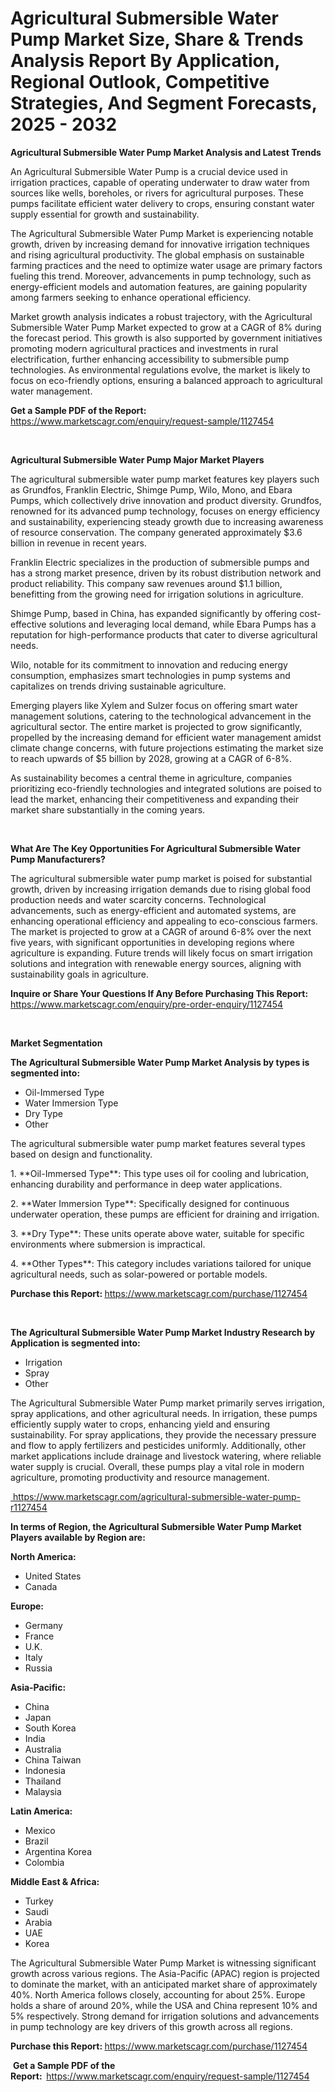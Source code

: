 <p><h1>Agricultural Submersible Water Pump Market Size, Share & Trends Analysis Report By Application, Regional Outlook, Competitive Strategies, And Segment Forecasts, 2025 - 2032</h1></p><p><strong>Agricultural Submersible Water Pump Market Analysis and Latest Trends</strong></p>
<p><p>An Agricultural Submersible Water Pump is a crucial device used in irrigation practices, capable of operating underwater to draw water from sources like wells, boreholes, or rivers for agricultural purposes. These pumps facilitate efficient water delivery to crops, ensuring constant water supply essential for growth and sustainability.</p><p>The Agricultural Submersible Water Pump Market is experiencing notable growth, driven by increasing demand for innovative irrigation techniques and rising agricultural productivity. The global emphasis on sustainable farming practices and the need to optimize water usage are primary factors fueling this trend. Moreover, advancements in pump technology, such as energy-efficient models and automation features, are gaining popularity among farmers seeking to enhance operational efficiency.</p><p>Market growth analysis indicates a robust trajectory, with the Agricultural Submersible Water Pump Market expected to grow at a CAGR of 8% during the forecast period. This growth is also supported by government initiatives promoting modern agricultural practices and investments in rural electrification, further enhancing accessibility to submersible pump technologies. As environmental regulations evolve, the market is likely to focus on eco-friendly options, ensuring a balanced approach to agricultural water management.</p></p>
<p><strong>Get a Sample PDF of the Report:&nbsp;</strong> <a href="https://www.marketscagr.com/enquiry/request-sample/1127454?utm_campaign=3606&utm_medium=2&utm_source=Github&utm_content=ia&utm_term=17042025&utm_id=agricultural-submersible-water-pump">https://www.marketscagr.com/enquiry/request-sample/1127454</a></p>
<p>&nbsp;</p>
<p><strong>Agricultural Submersible Water Pump Major Market Players</strong></p>
<p><p>The agricultural submersible water pump market features key players such as Grundfos, Franklin Electric, Shimge Pump, Wilo, Mono, and Ebara Pumps, which collectively drive innovation and product diversity. Grundfos, renowned for its advanced pump technology, focuses on energy efficiency and sustainability, experiencing steady growth due to increasing awareness of resource conservation. The company generated approximately $3.6 billion in revenue in recent years.</p><p>Franklin Electric specializes in the production of submersible pumps and has a strong market presence, driven by its robust distribution network and product reliability. This company saw revenues around $1.1 billion, benefitting from the growing need for irrigation solutions in agriculture.</p><p>Shimge Pump, based in China, has expanded significantly by offering cost-effective solutions and leveraging local demand, while Ebara Pumps has a reputation for high-performance products that cater to diverse agricultural needs. </p><p>Wilo, notable for its commitment to innovation and reducing energy consumption, emphasizes smart technologies in pump systems and capitalizes on trends driving sustainable agriculture.</p><p>Emerging players like Xylem and Sulzer focus on offering smart water management solutions, catering to the technological advancement in the agricultural sector. The entire market is projected to grow significantly, propelled by the increasing demand for efficient water management amidst climate change concerns, with future projections estimating the market size to reach upwards of $5 billion by 2028, growing at a CAGR of 6-8%.</p><p>As sustainability becomes a central theme in agriculture, companies prioritizing eco-friendly technologies and integrated solutions are poised to lead the market, enhancing their competitiveness and expanding their market share substantially in the coming years.</p></p>
<p>&nbsp;</p>
<p><strong>What Are The Key Opportunities For Agricultural Submersible Water Pump Manufacturers?</strong></p>
<p><p>The agricultural submersible water pump market is poised for substantial growth, driven by increasing irrigation demands due to rising global food production needs and water scarcity concerns. Technological advancements, such as energy-efficient and automated systems, are enhancing operational efficiency and appealing to eco-conscious farmers. The market is projected to grow at a CAGR of around 6-8% over the next five years, with significant opportunities in developing regions where agriculture is expanding. Future trends will likely focus on smart irrigation solutions and integration with renewable energy sources, aligning with sustainability goals in agriculture.</p></p>
<p><strong>Inquire or Share Your Questions If Any Before Purchasing This Report:</strong> <a href="https://www.marketscagr.com/enquiry/pre-order-enquiry/1127454?utm_campaign=3606&utm_medium=2&utm_source=Github&utm_content=ia&utm_term=17042025&utm_id=agricultural-submersible-water-pump">https://www.marketscagr.com/enquiry/pre-order-enquiry/1127454</a></p>
<p>&nbsp;</p>
<p><strong>Market Segmentation</strong></p>
<p><strong>The Agricultural Submersible Water Pump Market Analysis by types is segmented into:</strong></p>
<p><ul><li>Oil-Immersed Type</li><li>Water Immersion Type</li><li>Dry Type</li><li>Other</li></ul></p>
<p><p>The agricultural submersible water pump market features several types based on design and functionality. </p><p>1. **Oil-Immersed Type**: This type uses oil for cooling and lubrication, enhancing durability and performance in deep water applications. </p><p>2. **Water Immersion Type**: Specifically designed for continuous underwater operation, these pumps are efficient for draining and irrigation. </p><p>3. **Dry Type**: These units operate above water, suitable for specific environments where submersion is impractical. </p><p>4. **Other Types**: This category includes variations tailored for unique agricultural needs, such as solar-powered or portable models.</p></p>
<p><strong>Purchase this Report:&nbsp;</strong><a href="https://www.marketscagr.com/purchase/1127454?utm_campaign=3606&utm_medium=2&utm_source=Github&utm_content=ia&utm_term=17042025&utm_id=agricultural-submersible-water-pump">https://www.marketscagr.com/purchase/1127454</a></p>
<p>&nbsp;</p>
<p><strong>The Agricultural Submersible Water Pump Market Industry Research by Application is segmented into:</strong></p>
<p><ul><li>Irrigation</li><li>Spray</li><li>Other</li></ul></p>
<p><p>The Agricultural Submersible Water Pump market primarily serves irrigation, spray applications, and other agricultural needs. In irrigation, these pumps efficiently supply water to crops, enhancing yield and ensuring sustainability. For spray applications, they provide the necessary pressure and flow to apply fertilizers and pesticides uniformly. Additionally, other market applications include drainage and livestock watering, where reliable water supply is crucial. Overall, these pumps play a vital role in modern agriculture, promoting productivity and resource management.</p></p>
<p><a href="https://www.marketscagr.com/agricultural-submersible-water-pump-r1127454?utm_campaign=3606&utm_medium=2&utm_source=Github&utm_content=ia&utm_term=17042025&utm_id=agricultural-submersible-water-pump">&nbsp;https://www.marketscagr.com/agricultural-submersible-water-pump-r1127454</a></p>
<p><strong>In terms of Region, the Agricultural Submersible Water Pump Market Players available by Region are:</strong></p>
<p>
    <p> <strong> North America: </strong>
        <ul>
            <li>United States</li>
            <li>Canada</li>
        </ul>
        </p> 
    <p> <strong> Europe: </strong>
        <ul>
            <li>Germany</li>
            <li>France</li>
            <li>U.K.</li>
            <li>Italy</li>
            <li>Russia</li>
        </ul>
        </p> 
    <p> <strong> Asia-Pacific: </strong>
        <ul>
            <li>China</li>
            <li>Japan</li>
            <li>South Korea</li>
            <li>India</li>
            <li>Australia</li>
            <li>China Taiwan</li>
            <li>Indonesia</li>
            <li>Thailand</li>
            <li>Malaysia</li>
        </ul>
        </p> 
    <p> <strong> Latin America: </strong>
        <ul>
            <li>Mexico</li>
            <li>Brazil</li>
            <li>Argentina Korea</li>
            <li>Colombia</li>
        </ul>
        </p> 
    <p> <strong> Middle East & Africa: </strong>
        <ul>
            <li>Turkey</li>
            <li>Saudi</li>
            <li>Arabia</li>
            <li>UAE</li>
            <li>Korea</li>
        </ul>
    </p>
    </p>
<p><p>The Agricultural Submersible Water Pump Market is witnessing significant growth across various regions. The Asia-Pacific (APAC) region is projected to dominate the market, with an anticipated market share of approximately 40%. North America follows closely, accounting for about 25%. Europe holds a share of around 20%, while the USA and China represent 10% and 5% respectively. Strong demand for irrigation solutions and advancements in pump technology are key drivers of this growth across all regions.</p></p>
<p><strong>Purchase this Report: </strong><a href="https://www.marketscagr.com/purchase/1127454?utm_campaign=3606&utm_medium=2&utm_source=Github&utm_content=ia&utm_term=17042025&utm_id=agricultural-submersible-water-pump">https://www.marketscagr.com/purchase/1127454</a></p>
<p>&nbsp;<strong>Get a Sample PDF of the Report:&nbsp;&nbsp;</strong><a href="https://www.marketscagr.com/enquiry/request-sample/1127454?utm_campaign=3606&utm_medium=2&utm_source=Github&utm_content=ia&utm_term=17042025&utm_id=agricultural-submersible-water-pump">https://www.marketscagr.com/enquiry/request-sample/1127454</a></p>
<p><strong></strong></p>
<p><p></p><p></p><p></p></p>